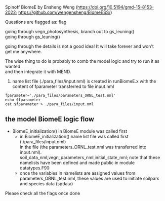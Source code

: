 Spinoff BiomeE by Ensheng Weng (https://doi.org/10.5194/gmd-15-8153-2022; https://github.com/wengensheng/BiomeESS/) 

Questions are flagged as: flag 

going through vegn_photosynthesis, branch out to gs_leuning()\
going through gs_leuning()

going through the details is not a good idea! It will take forever and won't get me anywhere.

The wise thing to do is probably to comb the model logic and try to run it as wanted\
and then integrate it with MEND. 

1) name list file (./para_files/input.nml) is created in runBiomeE.x with the content of fparameter transferred to file input.nml
```
fparameter='./para_files/parameters_ORNL_test.nml'
echo $fparameter
cat $fparameter > ./para_files/input.nml
```

## the model BiomeE logic flow
- BiomeE_initialization() in BiomeE module was called first
  - in BiomeE_initialization() name list file was called first (./para_files/input.nml)\
  in the file (the parameters_ORNL_test.nml was transferred into input.nml).\
  soil_data_nml,vegn_parameters_nml,initial_state_nml; note that these namelists have been defined and made public in module datatypes.F90 
  - once the variables in namelists are assigned values from parameters_ORNL_test.nml, these values are used to initiate soilpars and species data (spdata)


Please check all the flags once done